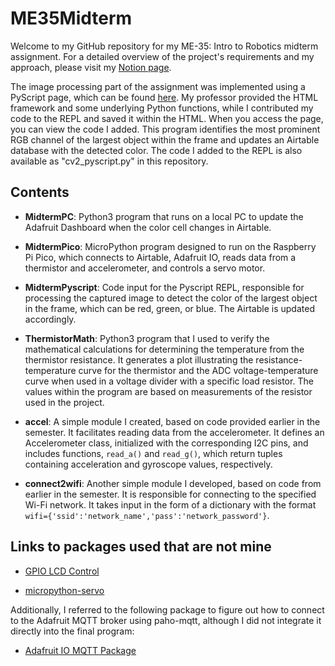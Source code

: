 # ME35Midterm

Welcome to my GitHub repository for my ME-35: Intro to Robotics midterm assignment. For a detailed overview of the project's requirements and my approach, please visit my [Notion page](https://www.notion.so/Midterm-Reading-the-Temperature-plus-some-8a9a66b3cea440bfb427b6d7f3f0bd2e?pvs=4).

The image processing part of the assignment was implemented using a PyScript page, which can be found [here](https://esarvey.pyscriptapps.com/me35-midterm-copy/latest/). My professor provided the HTML framework and some underlying Python functions, while I contributed my code to the REPL and saved it within the HTML. When you access the page, you can view the code I added. This program identifies the most prominent RGB channel of the largest object within the frame and updates an Airtable database with the detected color. The code I added to the REPL is also available as "cv2_pyscript.py" in this repository.

## Contents

- **MidtermPC**: 
  Python3 program that runs on a local PC to update the Adafruit Dashboard when the color cell changes in Airtable.

- **MidtermPico**: 
  MicroPython program designed to run on the Raspberry Pi Pico, which connects to Airtable, Adafruit IO, reads data from a thermistor and accelerometer, and controls a servo motor.

- **MidtermPyscript**: 
  Code input for the Pyscript REPL, responsible for processing the captured image to detect the color of the largest object in the frame, which can be red, green, or blue. The Airtable is updated accordingly.

- **ThermistorMath**: 
  Python3 program that I used to verify the mathematical calculations for determining the temperature from the thermistor resistance. It generates a plot illustrating the resistance-temperature curve for the thermistor and the ADC voltage-temperature curve when used in a voltage divider with a specific load resistor. The values within the program are based on measurements of the resistor used in the project.

- **accel**: 
  A simple module I created, based on code provided earlier in the semester. It facilitates reading data from the accelerometer. It defines an Accelerometer class, initialized with the corresponding I2C pins, and includes functions, `read_a()` and `read_g()`, which return tuples containing acceleration and gyroscope values, respectively.

- **connect2wifi**: 
  Another simple module I developed, based on code from earlier in the semester. It is responsible for connecting to the specified Wi-Fi network. It takes input in the form of a dictionary with the format `wifi={'ssid':'network_name','pass':'network_password'}`.

## Links to packages used that are not mine

- [GPIO LCD Control](https://www.circuitschools.com/interfacing-16x2-lcd-module-with-raspberry-pi-pico-with-and-without-i2c/#google_vignette)

- [micropython-servo](https://pypi.org/project/micropython-servo/)

Additionally, I referred to the following package to figure out how to connect to the Adafruit MQTT broker using paho-mqtt, although I did not integrate it directly into the final program:

- [Adafruit IO MQTT Package](https://github.com/adafruit/Adafruit_IO_Python/blob/master/Adafruit_IO/mqtt_client.py)
